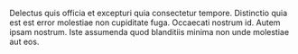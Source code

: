 Delectus quis officia et excepturi quia consectetur tempore. Distinctio quia est est error molestiae non cupiditate fuga. Occaecati nostrum id. Autem ipsam nostrum. Iste assumenda quod blanditiis minima non unde molestiae aut eos.